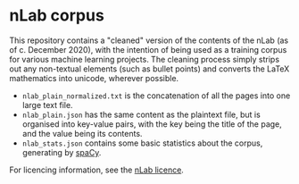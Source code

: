 # nLab corpus

This repository contains a "cleaned" version of the contents of the nLab (as of c. December 2020), with the intention of being used as a training corpus for various machine learning projects.
The cleaning process simply strips out any non-textual elements (such as bullet points) and converts the LaTeX mathematics into unicode, wherever possible.

- `nlab_plain_normalized.txt` is the concatenation of all the pages into one large text file.
- `nlab_plain.json` has the same content as the plaintext file, but is organised into key-value pairs, with the key being the title of the page, and the value being its contents.
- `nlab_stats.json` contains some basic statistics about the corpus, generating by [spaCy](https://spacy.io).

For licencing information, see the [nLab licence](https://ncatlab.org/nlab/show/HomePage#TermsOfUse).
